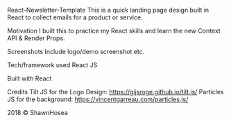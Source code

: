 React-Newsletter-Template
This is a quick landing page design built in React to collect emails for a product or service.

Motivation
I built this to practice my React skills and learn the new Context API & Render Props.

Screenshots
Include logo/demo screenshot etc.

Tech/framework used
React JS

Built with
React

Credits
Tilt JS for the Logo Design: https://gijsroge.github.io/tilt.js/
Particles JS for the background: https://vincentgarreau.com/particles.js/

2018 © ShawnHosea
